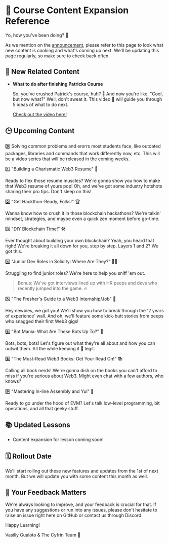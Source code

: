 # 📘 Course Content Expansion Reference

Yo, how you've been doing? 👋

As we mention on the [announcement](https://github.com/Cyfrin/foundry-full-course-f23/discussions/973), please refer to this page to look what new content is cooking and what's coming up next. We'll be updating this page regularly, so make sure to check back often.

## 🎥 New Related Content

- **What to do after finishing Patricks Course**

     So, you've crushed Patrick's course, huh? 🎉 And now you're like, "Cool, but now what?" Well, don't sweat it. This video 🎥 will guide you through 5 ideas of what to do next.

     [Check out the video here!](https://youtu.be/HRW7G0xo8yw?si=op1UuZuGMNDUe1Ni)

## 🕒 Upcoming Content

0️⃣ Solving common problems and erorrs most students face, like outdated packages, libraries and commands that work differently now, etc. This will be a video series that will be released in the coming weeks.

1️⃣ "Building a Charismatic Web3 Resume" 📝

Ready to flex those resume muscles? We're gonna show you how to make that Web3 resume of yours pop! Oh, and we've got some industry hotshots sharing their pro tips. Don't sleep on this!

2️⃣ "Get Hackthon-Ready, Folks!" 🏆

Wanna know how to crush it in those blockchain hackathons? We're talkin' mindset, strategies, and maybe even a quick zen moment before go-time.

3️⃣ "DIY Blockchain Time!" 🛠️

Ever thought about building your own blockchain? Yeah, you heard that right! We're breaking it all down for you, step by step. Layers 1 and 2? We got this.

4️⃣ "Junior Dev Roles in Solidity: Where Are They?" 👨‍💻

Struggling to find junior roles? We're here to help you sniff 'em out. 
> Bonus: We've got interviews lined up with HR peeps and devs who recently jumped into the game. 🔥

5️⃣ "The Fresher's Guide to a Web3 Internship/Job" 🎒

Hey newbies, we got you! We'll show you how to break through the '2 years of experience' wall. And oh, we'll feature some kick-butt stories from peeps who snagged their first Web3 gigs!

6️⃣ "Bot Mania: What Are These Bots Up To?" 🤖

Bots, bots, bots! Let's figure out what they're all about and how you can outwit them. All the while keeping it 💯 legit.

8️⃣ "The Must-Read Web3 Books: Get Your Read On!" 📚

Calling all book nerds! We're gonna dish on the books you can't afford to miss if you're serious about Web3. Might even chat with a few authors, who knows?

9️⃣ "Mastering In-line Assembly and Yul" 🤖

Ready to go under the hood of EVM? Let's talk low-level programming, bit operations, and all that geeky stuff.



## 📚 Updated Lessons

- Content expansion for lesson coming soon!

## 🗓️ Rollout Date

We'll start rolling out these new features and updates from the 1st of next month. But we will update you with some content this month as well.

## 💬 Your Feedback Matters

We're always looking to improve, and your feedback is crucial for that. If you have any suggestions or run into any issues, please don't hesitate to raise an issue right here on GitHub or contact us through Discord.

Happy Learning!

Vasiliy Gualoto & The Cyfrin Team 🌟


